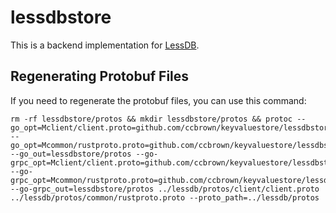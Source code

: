 # lessdbstore

This is a backend implementation for [LessDB](https://github.com/ccbrown/lessdb).

## Regenerating Protobuf Files

If you need to regenerate the protobuf files, you can use this command:

```
rm -rf lessdbstore/protos && mkdir lessdbstore/protos && protoc --go_opt=Mclient/client.proto=github.com/ccbrown/keyvaluestore/lessdbstore/protos/client --go_opt=Mcommon/rustproto.proto=github.com/ccbrown/keyvaluestore/lessdbstore/protos/common --go_out=lessdbstore/protos --go-grpc_opt=Mclient/client.proto=github.com/ccbrown/keyvaluestore/lessdbstore/protos/client --go-grpc_opt=Mcommon/rustproto.proto=github.com/ccbrown/keyvaluestore/lessdbstore/protos/common --go-grpc_out=lessdbstore/protos ../lessdb/protos/client/client.proto ../lessdb/protos/common/rustproto.proto --proto_path=../lessdb/protos
```

